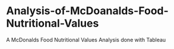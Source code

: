 # Analysis-of-McDoanalds-Food-Nutritional-Values
A McDonalds Food Nutritional Values Analysis done with Tableau
